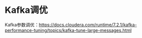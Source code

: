 # Kafka调优

Kafka参数调优：https://docs.cloudera.com/runtime/7.2.1/kafka-performance-tuning/topics/kafka-tune-large-messages.html